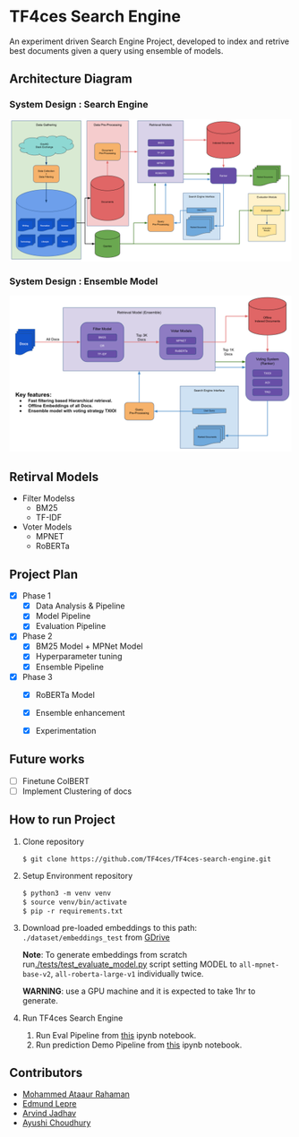 # TF4ces Search Engine

An experiment driven Search Engine Project, developed to index and retrive best documents given a query using ensemble of models. 

## Architecture Diagram
### System Design : Search Engine
![img.png](static/images/system_architecture.png)
### System Design : Ensemble Model
![img.png](static/images/ensemble_system_design.png)

## Retirval Models
  - Filter Modelss
      - BM25
      - TF-IDF
 - Voter Models
     - MPNET
     - RoBERTa
  
 
## Project Plan

 - [X] Phase 1
      - [X] Data Analysis & Pipeline
      - [X] Model Pipeline
      - [X] Evaluation Pipeline
 - [X] Phase 2
      - [X] BM25 Model + MPNet Model
      - [X] Hyperparameter tuning
      - [X] Ensemble Pipeline
 - [X] Phase 3
      - [X] RoBERTa Model
      - [X] Ensemble enhancement
      - [X] Experimentation
  
  
## Future works

 - [ ] Finetune ColBERT
 - [ ] Implement Clustering of docs

## How to run Project

1. Clone repository
    ```console
    $ git clone https://github.com/TF4ces/TF4ces-search-engine.git
    ```
    
2. Setup Environment repository
    ```console
    $ python3 -m venv venv
    $ source venv/bin/activate
    $ pip -r requirements.txt
    ```
    
3. Download pre-loaded embeddings to this path: `./dataset/embeddings_test` from [GDrive](https://drive.google.com/file/d/1x-lOZMwBK5Ea9eCDE18gQCTnukZ16xQT/view?usp=share_link)
   
   **Note**: To generate embeddings from scratch run[./tests/test_evaluate_model.py](tests/test_evaluate_model.py) script setting MODEL to `all-mpnet-base-v2`, `all-roberta-large-v1` individually twice. 
   
   **WARNING**: use a GPU machine and it is expected to take 1hr to generate.


3. Run TF4ces Search Engine
      
   1. Run Eval Pipeline from [this](./tests/notebooks/TF4ces_Search_Eval.ipynb) ipynb notebook.
   2. Run prediction Demo Pipeline from [this](./tests/notebooks/TF4ces_Search_Demo.ipynb) ipynb notebook.

   
## Contributors

- [Mohammed Ataaur Rahaman](https://github.com/ataago)
- [Edmund Lepre](https://github.com/edmundlepre)
- [Arvind Jadhav](https://github.com/Arvind-AI-7)
- [Ayushi Choudhury](https://github.com/Ayushi231)
